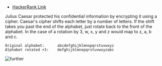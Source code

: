 - [HackerRank Link](https://www.hackerrank.com/challenges/one-week-preparation-kit-caesar-cipher-1/problem?isFullScreen=true&h_l=interview&playlist_slugs%5B%5D=preparation-kits&playlist_slugs%5B%5D=one-week-preparation-kit&playlist_slugs%5B%5D=one-week-day-three&h_r=next-challenge&h_v=zen&h_r=next-challenge&h_v=zen)

Julius Caesar protected his confidential information by encrypting it using a cipher. Caesar's cipher shifts each letter by a number of letters.
If the shift takes you past the end of the alphabet, just rotate back to the front of the alphabet. 
In the case of a rotation by 3, w, x, y and z would map to z, a, b and c.

```
Original alphabet:      abcdefghijklmnopqrstuvwxyz
Alphabet rotated +3:    defghijklmnopqrstuvwxyzabc
```
![further](csn.png)

